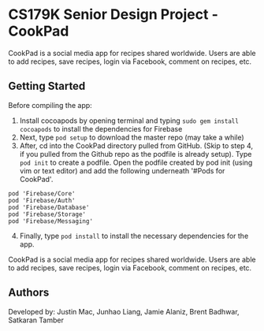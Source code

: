 # CS179K Senior Design Project - CookPad

CookPad is a social media app for recipes shared worldwide. Users are able to add recipes, save recipes, login via Facebook, comment on recipes, etc.

## Getting Started

Before compiling the app:
1. Install cocoapods by opening terminal and typing `sudo gem install cocoapods` to install the dependencies for Firebase
2. Next, type `pod setup` to download the master repo (may take a while)
3. After, cd into the CookPad directory pulled from GitHub. (Skip to step 4, if you pulled from the Github repo as the podfile is already setup). Type `pod init` to create a podfile. Open the podfile created by pod init (using vim or text editor) and add the following underneath '#Pods for CookPad'.
```
pod 'Firebase/Core' 
pod 'Firebase/Auth'
pod 'Firebase/Database'
pod 'Firebase/Storage'
pod 'Firebase/Messaging'
```
4. Finally, type `pod install` to install the necessary dependencies for the app.

CookPad is a social media app for recipes shared worldwide. Users are able to add recipes, save recipes, login via Facebook, comment on recipes, etc.

## Authors
Developed by: Justin Mac, Junhao Liang, Jamie Alaniz, Brent Badhwar, Satkaran Tamber

